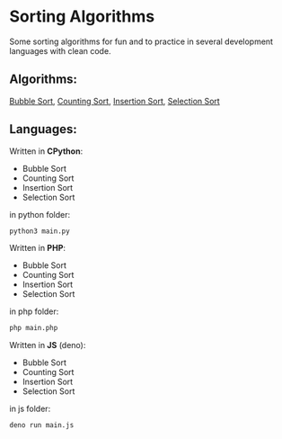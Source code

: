 # Sorting Algorithms

Some sorting algorithms for fun and to practice in several development languages with clean code.

## Algorithms:
[Bubble Sort](https://en.wikipedia.org/wiki/Bubble_sort),
[Counting Sort](https://en.wikipedia.org/wiki/Counting_sort),
[Insertion Sort](https://en.wikipedia.org/wiki/Insertion_sort),
[Selection Sort](https://en.wikipedia.org/wiki/Selection_sort)

## Languages:
Written in **CPython**:
- Bubble Sort
- Counting Sort
- Insertion Sort
- Selection Sort

in python folder:
```bash
python3 main.py
```

Written in **PHP**:
- Bubble Sort
- Counting Sort
- Insertion Sort
- Selection Sort

in php folder:
```bash
php main.php
```

Written in **JS** (deno):
- Bubble Sort
- Counting Sort
- Insertion Sort
- Selection Sort

in js folder:
```bash
deno run main.js
```
